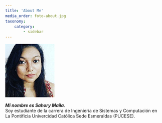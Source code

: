 ```yaml
---
title: 'About Me'
media_order: foto-about.jpg
taxonomy:
    category:
        - sidebar
---
```


![About Me](foto-about.jpg)

***Mi nombre es Sahory Maila***.      
Soy estudiante de la carrera de Ingeniería de Sistemas y Computación 
en La Pontificia Univercidad Católica Sede Esmeraldas (PUCESE).
